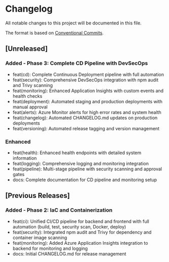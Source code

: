 # Changelog

All notable changes to this project will be documented in this file.

The format is based on [Conventional Commits](https://www.conventionalcommits.org/en/v1.0.0/).

## [Unreleased]

### Added - Phase 3: Complete CD Pipeline with DevSecOps

- feat(cd): Complete Continuous Deployment pipeline with full automation
- feat(security): Comprehensive DevSecOps integration with npm audit and Trivy scanning
- feat(monitoring): Enhanced Application Insights with custom events and health checks
- feat(deployment): Automated staging and production deployments with manual approval
- feat(alerts): Azure Monitor alerts for high error rates and system health
- feat(changelog): Automated CHANGELOG.md updates on production deployments
- feat(versioning): Automated release tagging and version management

### Enhanced

- feat(health): Enhanced health endpoints with detailed system information
- feat(logging): Comprehensive logging and monitoring integration
- feat(pipeline): Multi-stage pipeline with security scanning and approval gates
- docs: Complete documentation for CD pipeline and monitoring setup

## [Previous Releases]

### Added - Phase 2: IaC and Containerization

- feat(ci): Unified CI/CD pipeline for backend and frontend with full automation (build, test, security scan, Docker, deploy)
- feat(security): Integrated npm audit and Trivy for dependency and container image scanning
- feat(monitoring): Added Azure Application Insights integration to backend for monitoring and logging
- docs: Initial CHANGELOG.md for release management
